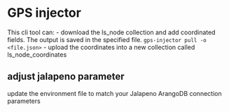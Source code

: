 # GPS injector
This cli tool can:
    - download the ls_node collection and add coordinated fields. The output is saved in the specified file. ``gps-injector pull -o <file.json>``
    - upload the coordinates into a new collection called ls_node_coordinates

## adjust jalapeno parameter
update the environment file to match your Jalapeno ArangoDB connection parameters